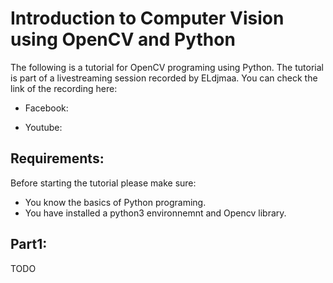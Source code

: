 # Introduction to Computer Vision using OpenCV and Python

The following is a tutorial for OpenCV programing using Python.
The tutorial is part of a livestreaming session recorded by ELdjmaa.
You can check the link of the recording here:

- Facebook: 

- Youtube: 

## Requirements: 

Before starting the tutorial please make sure:

- You know the basics of Python programing.
- You have installed a python3 environnemnt and Opencv library. 

## Part1: 

TODO
